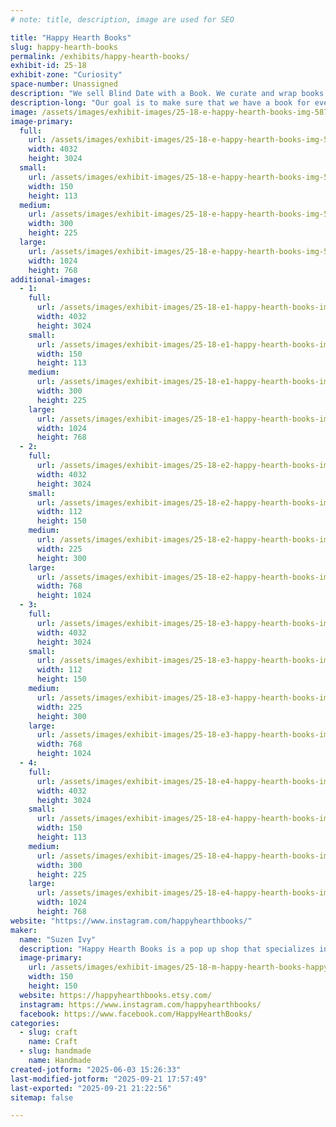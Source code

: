```yaml
---
# note: title, description, image are used for SEO

title: "Happy Hearth Books"
slug: happy-hearth-books
permalink: /exhibits/happy-hearth-books/
exhibit-id: 25-18
exhibit-zone: "Curiosity"
space-number: Unassigned
description: "We sell Blind Date with a Book. We curate and wrap books to ensure they find their perfect match."
description-long: "Our goal is to make sure that we have a book for every type of person. We search and rescue our books. We clean them up. And we wrapp them so beautifully so that they become irresistible. 🧡 We carry all genres for all people."
image: /assets/images/exhibit-images/25-18-e-happy-hearth-books-img-5873-300x225.jpeg
image-primary: 
  full:
    url: /assets/images/exhibit-images/25-18-e-happy-hearth-books-img-5873-full.jpeg
    width: 4032
    height: 3024
  small:
    url: /assets/images/exhibit-images/25-18-e-happy-hearth-books-img-5873-150x113.jpeg
    width: 150
    height: 113
  medium:
    url: /assets/images/exhibit-images/25-18-e-happy-hearth-books-img-5873-300x225.jpeg
    width: 300
    height: 225
  large:
    url: /assets/images/exhibit-images/25-18-e-happy-hearth-books-img-5873-1024x768.jpeg
    width: 1024
    height: 768
additional-images: 
  - 1:
    full:
      url: /assets/images/exhibit-images/25-18-e1-happy-hearth-books-img-5908-full.jpeg
      width: 4032
      height: 3024
    small:
      url: /assets/images/exhibit-images/25-18-e1-happy-hearth-books-img-5908-150x113.jpeg
      width: 150
      height: 113
    medium:
      url: /assets/images/exhibit-images/25-18-e1-happy-hearth-books-img-5908-300x225.jpeg
      width: 300
      height: 225
    large:
      url: /assets/images/exhibit-images/25-18-e1-happy-hearth-books-img-5908-1024x768.jpeg
      width: 1024
      height: 768
  - 2:
    full:
      url: /assets/images/exhibit-images/25-18-e2-happy-hearth-books-img-5904-full.jpeg
      width: 4032
      height: 3024
    small:
      url: /assets/images/exhibit-images/25-18-e2-happy-hearth-books-img-5904-112x150.jpeg
      width: 112
      height: 150
    medium:
      url: /assets/images/exhibit-images/25-18-e2-happy-hearth-books-img-5904-225x300.jpeg
      width: 225
      height: 300
    large:
      url: /assets/images/exhibit-images/25-18-e2-happy-hearth-books-img-5904-768x1024.jpeg
      width: 768
      height: 1024
  - 3:
    full:
      url: /assets/images/exhibit-images/25-18-e3-happy-hearth-books-img-5888-4028-full.jpeg
      width: 4032
      height: 3024
    small:
      url: /assets/images/exhibit-images/25-18-e3-happy-hearth-books-img-5888-4028-112x150.jpeg
      width: 112
      height: 150
    medium:
      url: /assets/images/exhibit-images/25-18-e3-happy-hearth-books-img-5888-4028-225x300.jpeg
      width: 225
      height: 300
    large:
      url: /assets/images/exhibit-images/25-18-e3-happy-hearth-books-img-5888-4028-768x1024.jpeg
      width: 768
      height: 1024
  - 4:
    full:
      url: /assets/images/exhibit-images/25-18-e4-happy-hearth-books-img-5874-full.jpeg
      width: 4032
      height: 3024
    small:
      url: /assets/images/exhibit-images/25-18-e4-happy-hearth-books-img-5874-150x113.jpeg
      width: 150
      height: 113
    medium:
      url: /assets/images/exhibit-images/25-18-e4-happy-hearth-books-img-5874-300x225.jpeg
      width: 300
      height: 225
    large:
      url: /assets/images/exhibit-images/25-18-e4-happy-hearth-books-img-5874-1024x768.jpeg
      width: 1024
      height: 768
website: "https://www.instagram.com/happyhearthbooks/"
maker: 
  name: "Suzen Ivy"
  description: "Happy Hearth Books is a pop up shop that specializes in Blind Dates with a Book. We rescue books and match them with their new homes."
  image-primary:
    url: /assets/images/exhibit-images/25-18-m-happy-hearth-books-happy-hearth-style-guide-square-orange-150x150.png
    width: 150
    height: 150
  website: https://happyhearthbooks.etsy.com/
  instagram: https://www.instagram.com/happyhearthbooks/
  facebook: https://www.facebook.com/HappyHearthBooks/
categories: 
  - slug: craft
    name: Craft
  - slug: handmade
    name: Handmade
created-jotform: "2025-06-03 15:26:33"
last-modified-jotform: "2025-09-21 17:57:49"
last-exported: "2025-09-21 21:22:56"
sitemap: false

---
```

